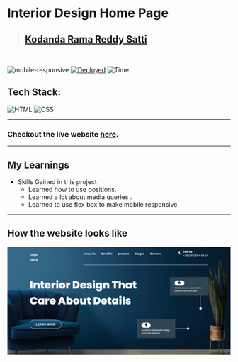 # Interior Design Home Page

> ## [Kodanda Rama Reddy Satti](https://portfolio-sable-eta-55.vercel.app/)

<br/>

![mobile-responsive](https://img.shields.io/badge/Mobile%20Responsive-Yes-green)
[![Deployed](https://img.shields.io/badge/Deployed-Yes-green)](#)
![Time](https://img.shields.io/badge/Time%20Taken-4hrs-green)

## Tech Stack:

![HTML](https://img.shields.io/badge/html-3670A0?style=for-the-badge&logo=html5&logoColor=white)
![CSS](https://img.shields.io/badge/CSS-%234ea94b.svg?style=for-the-badge&logo=css3&logoColor=white)

---

### Checkout the live website [here](https://wondrous-dragon-69d390.netlify.app/).

---

## My Learnings

-   Skills Gained in this project
    -   Learned how to use positions.
    -   Learned a lot about media queries .
    -   Learned to use flex box to make mobile responsive. 

---

## How the website looks like

![Desktop](./Screenshot%202022-08-27%20150141.jpg)
